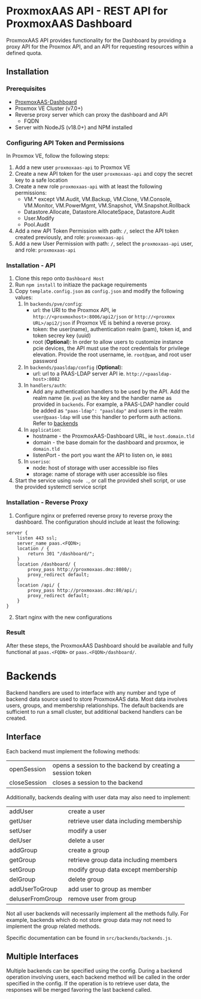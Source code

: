 # ProxmoxAAS API - REST API for ProxmoxAAS Dashboard
ProxmoxAAS API provides functionality for the Dashboard by providing a proxy API for the Proxmox API, and an API for requesting resources within a defined quota.

## Installation

### Prerequisites
- [ProxmoxAAS-Dashboard](https://git.tronnet.net/tronnet/ProxmoxAAS-Dashboard)
- Proxmox VE Cluster (v7.0+)
- Reverse proxy server which can proxy the dashboard and API
	- FQDN
- Server with NodeJS (v18.0+) and NPM installed

### Configuring API Token and Permissions
In Proxmox VE, follow the following steps:
1. Add a new user `proxmoxaas-api` to Proxmox VE
2. Create a new API token for the user `proxmoxaas-api` and copy the secret key to a safe location
3. Create a new role `proxmoxaas-api` with at least the following permissions: 
    - VM.* except VM.Audit, VM.Backup, VM.Clone, VM.Console, VM.Monitor, VM.PowerMgmt, VM.Snapshot, VM.Snapshot.Rollback
    - Datastore.Allocate, Datastore.AllocateSpace, Datastore.Audit
    - User.Modify
	- Pool.Audit
4. Add a new API Token Permission with path: `/`, select the API token created previously, and role: `proxmoxaas-api`
5. Add a new User Permission with  path: `/`, select the `proxmoxaas-api` user, and role: `proxmoxaas-api`

### Installation - API
1. Clone this repo onto `Dashboard Host`
2. Run `npm install` to initiaze the package requirements
3. Copy `template.config.json` as `config.json` and modify the following values:
	1. In `backends/pve/config`:
		- url: the URI to the Proxmox API, ie `http://<proxmoxhost>:8006/api2/json` or `http://<proxmox URL>/api2/json` if Proxmox VE is behind a reverse proxy. 
		- token: the user(name), authentication realm (pam), token id, and token secrey key (uuid)
		- root (**Optional**): In order to allow users to customize instance pcie devices, the API must use the root credentials for privilege elevation. Provide the root username, ie. `root@pam`, and root user password
	2. In `backends/paasldap/config` (**Optional**):
		- url: url to a PAAS-LDAP server API ie. `http://<paasldap-host>:8082`
	3. In `handlers/auth`:
		- Add any authentication handlers to be used by the API. Add the realm name (ie. `pve`) as the key and the handler name as provided in `backends`. For example, a PAAS-LDAP handler could be added as `"paas-ldap": "paasldap"` and users in the realm `user@paas-ldap` will use this handler to perform auth actions. Refer to [backends](#Backends)
	4. In `application`:
		- hostname - the ProxmoxAAS-Dashboard URL, ie `host.domain.tld`
		- domain - the base domain for the dashboard and proxmox, ie `domain.tld`
    	- listenPort - the port you want the API to listen on, ie `8081`
	5. In `useriso`:
		- node: host of storage with user accessible iso files
		- storage: name of storage with user accessible iso files
4. Start the service using `node .`, or call the provided shell script, or use the provided systemctl service script

### Installation - Reverse Proxy
1. Configure nginx or preferred reverse proxy to reverse proxy the dashboard. The configuration should include at least the following:
```
server {
	listen 443 ssl;
	server_name paas.<FQDN>;
	location / {
		return 301 "/dashboard/";
	}
	location /dashboard/ {
		proxy_pass http://proxmoxaas.dmz:8080/;
		proxy_redirect default;
	}
	location /api/ {
		proxy_pass http://proxmoxaas.dmz:80/api/;
		proxy_redirect default;
	}
}
```
2. Start nginx with the new configurations

### Result
After these steps, the ProxmoxAAS Dashboard should be available and fully functional at `paas.<FQDN>` or `paas.<FQDN>/dashboard/`.

# Backends

Backend handlers are used to interface with any number and type of backend data source used to store ProxmoxAAS data. Most data involves users, groups, and membership relationships. The default backends are sufficient to run a small cluster, but additional backend handlers can be created. 

## Interface

Each backend must implement the following methods:

<table>
	<tr>
		<td>openSession</td>
		<td>opens a session to the backend by creating a session token</td>
	</tr>
	<tr>
		<td>closeSession</td>
		<td>closes a session to the backend</td>
	</tr>
</table>

Additionally, backends dealing with user data may also need to implement:

<table>
	<tr>
		<td>addUser</td>
		<td>create a user</td>
	</tr>
	<tr>
		<td>getUser</td>
		<td>retrieve user data including membership</td>
	</tr>
	<tr>
		<td>setUser</td>
		<td>modify a user</td>
	</tr>
	<tr>
		<td>delUser</td>
		<td>delete a user</td>
	</tr>
	<tr>
		<td>addGroup</td>
		<td>create a group</td>
	</tr>
	<tr>
		<td>getGroup</td>
		<td>retrieve group data including members</td>
	</tr>
	<tr>
		<td>setGroup</td>
		<td>modify group data except membership</td>
	</tr>
	<tr>
		<td>delGroup</td>
		<td>delete group</td>
	</tr>
	<tr>
		<td>addUserToGroup</td>
		<td>add user to group as member</td>
	</tr>
	<tr>
		<td>deluserFromGroup</td>
		<td>remove user from group</td>
	</tr>
</table>

Not all user backends will necessarily implement all the methods fully. For example, backends which do not store group data may not need to implement the group related methods.

Specific documentation can be found in `src/backends/backends.js`.

## Multiple Interfaces

Multiple backends can be specified using the config. During a backend operation involving users, each backend method will be called in the order specified in the config. If the operation is to retrieve user data, the responses will be merged favoring the last backend called. 